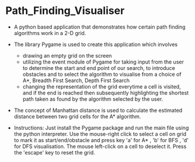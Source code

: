 # Path_Finding_Visualiser
- A python based application that demonstrates how certain path finding algorithms work in a 2-D grid. 

- The library Pygame is used to create this application which involves
    - drawing an empty grid on the screen
    - utilizing the event module of Pygame for taking input from the user to determine the start and end point of our search, to introduce obstacles and to select the algorithm to visualise from a choice of A*, Breadth First Search, Depth First Search
    - changing the representation of the grid everytime a cell is visited, and if the end is reached then subsequently highlighting the shortest path taken as found by the algorithm selected by the user.
  
- The concept of Manhattan distance is used to calculate the estimated distance between two grid cells for the A* algorithm.

- Instructions:
  Just install the Pygame package and run the main file using the python interpreter. Use the mouse-right click to select a cell on grid to mark it as start/end/obstacle and press key 'a' for A* , 'b' for BFS , 'd' for DFS visualisation. The mouse left-click on a cell to deselect it. Press the 'escape' key to reset the grid.
